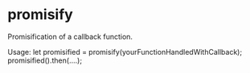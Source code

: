 # promisify
Promisification of a callback function.

Usage: 
let promisified = promisify(yourFunctionHandledWithCallback);
promisified().then(....);
